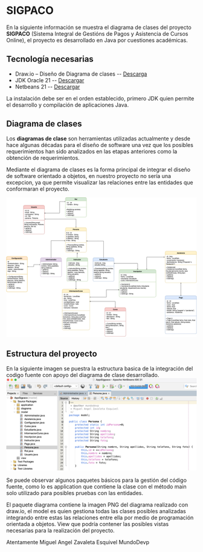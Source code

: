 # SIGPACO
En la siguiente información se muestra el diagrama de clases del proyecto **SIGPACO**  (Sistema Integral de Gestións de Pagos y Asistencia de Cursos Online), el proyecto es desarrollado en Java por cuestiones académicas.

## Tecnología necesarias

- Draw.io – Diseño de Diagrama de clases -- [Descarga](http://https://app.diagrams.net/ "Descarga")
- JDK Oracle 21 -- [Descargar](http://https://www.oracle.com/europe/java/technologies/downloads/#java21 "Descargar")
- Netbeans 21 -- [Descargar](http://https://netbeans.apache.org/front/main/download/nb21/ "Descargar")

La instalación debe ser en el orden establecido, primero JDK quien permite el desarrollo y compilación de aplicaciones Java.

## Diagrama de clases
Los **diagramas de clase** son herramientas utilizadas actualmente y desde hace algunas décadas para el diseño de software una vez que los posibles requerimientos han sido analizados en las etapas anteriores como la obtención de requerimientos.

Mediante el diagrama de clases es la forma principal de integrar el diseño de software orientado a objetos, en nuestro proyecto no sería una excepcion, ya que permite visualizar las relaciones entre las entidades que conformaran el proyecto.

![](https://github.com/MundoDevp/AppSigpacoJava/blob/master/src/diagrama/sigpaco.png?raw=true)

## Estructura del proyecto 
En la siguiente imagen se puestra la estructura basica de la integración del codigo fuente con apoyo del diagrama de clase desarrollado.
![](https://github.com/MundoDevp/AppSigpacoJava/blob/master/src/diagrama/estructura.png?raw=true)

Se puede observar algunos paquetes básicos para la gestión del código fuente, como lo es application que contiene la clase con el método main solo utilizado para posibles pruebas con las entidades. 

El paquete diagrama contiene la imagen PNG del diagrama realizado con draw.io, el model es quien gestiona todas las clases posibles analizadas integrando entre estas las relaciones entre ella por medio de programación orientada a objetos. 
View que podría contener las posibles vistas necesarias para la realización del proyecto.

Atentamente
Miguel Angel Zavaleta Esquivel
MundoDevp

